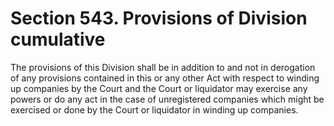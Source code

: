 # Section 543. Provisions of Division cumulative

The provisions of this Division shall be in addition to and not in derogation of any provisions contained in this or any other Act with respect to winding up companies by the Court and the Court or liquidator may exercise any powers or do any act in the case of unregistered companies which might be exercised or done by the Court or liquidator in winding up companies.

